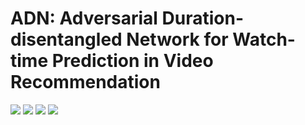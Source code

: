 # ADN: Adversarial Duration-disentangled Network for Watch-time Prediction in Video Recommendation
<p   align = "left">
  <img src   = 'https://img.shields.io/badge/License-MIT-red'>
  <img src   = 'https://img.shields.io/badge/Python-3.8-blue'>
  <img src   = 'https://img.shields.io/badge/Pytorch-2.0-blue'>
  <img src   = 'https://img.shields.io/badge/CUDA-11.6-blue'>
</p> 